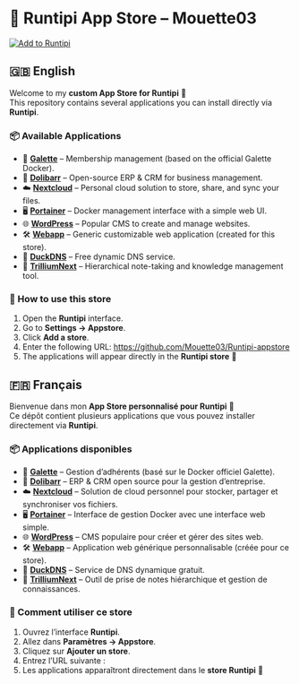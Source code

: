 # 🛒 Runtipi App Store – Mouette03

[![Add to Runtipi](https://img.shields.io/badge/Add%20to-Runtipi-blue?style=for-the-badge&logo=appveyor)](https://github.com/Mouette03/Runtipi-appstore)


## 🇬🇧 English
Welcome to my **custom App Store for Runtipi** 🎉  
This repository contains several applications you can install directly via **Runtipi**.

### 📦 Available Applications
- 📝 [**Galette**](./apps/galette) – Membership management (based on the official Galette Docker).
- 🏢 [**Dolibarr**](./apps/dolibarr) – Open-source ERP & CRM for business management.
- ☁️ [**Nextcloud**](./apps/nextclood) – Personal cloud solution to store, share, and sync your files.
- 🖥️ [**Portainer**](./apps/portainer) – Docker management interface with a simple web UI.
- 🌐 [**WordPress**](./apps/wordpress) – Popular CMS to create and manage websites.
- 🛠️ [**Webapp**](./apps/webapp) – Generic customizable web application (created for this store).
- 🦆 [**DuckDNS**](./apps/duckdns) – Free dynamic DNS service.
- 📒 [**TrilliumNext**](./apps/trilliumnext) – Hierarchical note-taking and knowledge management tool.

### 🚀 How to use this store
1. Open the **Runtipi** interface.  
2. Go to **Settings → Appstore**.  
3. Click **Add a store**.  
4. Enter the following URL:  https://github.com/Mouette03/Runtipi-appstore
5. The applications will appear directly in the **Runtipi store** 🎉


## 🇫🇷 Français
Bienvenue dans mon **App Store personnalisé pour Runtipi** 🎉  
Ce dépôt contient plusieurs applications que vous pouvez installer directement via **Runtipi**.

### 📦 Applications disponibles
- 📝 [**Galette**](./apps/galette) – Gestion d’adhérents (basé sur le Docker officiel Galette).
- 🏢 [**Dolibarr**](./apps/dolibarr) – ERP & CRM open source pour la gestion d’entreprise.
- ☁️ [**Nextcloud**](./apps/nextclood) – Solution de cloud personnel pour stocker, partager et synchroniser vos fichiers.
- 🖥️ [**Portainer**](./apps/portainer) – Interface de gestion Docker avec une interface web simple.
- 🌐 [**WordPress**](./apps/wordpress) – CMS populaire pour créer et gérer des sites web.
- 🛠️ [**Webapp**](./apps/webapp) – Application web générique personnalisable (créée pour ce store).
- 🦆 [**DuckDNS**](./apps/duckdns) – Service de DNS dynamique gratuit.
- 📒 [**TrilliumNext**](./apps/trilliumnext) – Outil de prise de notes hiérarchique et gestion de connaissances.

### 🚀 Comment utiliser ce store
1. Ouvrez l’interface **Runtipi**.  
2. Allez dans **Paramètres → Appstore**.  
3. Cliquez sur **Ajouter un store**.  
4. Entrez l’URL suivante :  
5. Les applications apparaîtront directement dans le **store Runtipi** 🎉 
